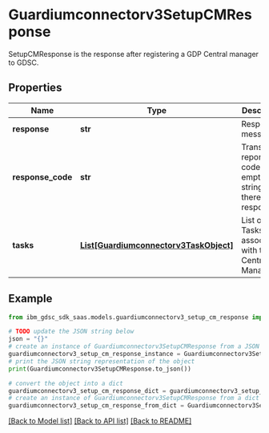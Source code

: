# Guardiumconnectorv3SetupCMResponse

SetupCMResponse is the response after registering a GDP Central manager to GDSC.

## Properties

Name | Type | Description | Notes
------------ | ------------- | ------------- | -------------
**response** | **str** | Response message. | [optional] 
**response_code** | **str** | Translatable reponse code or empty string if there is no response. | [optional] 
**tasks** | [**List[Guardiumconnectorv3TaskObject]**](Guardiumconnectorv3TaskObject.md) | List of Tasks associated with the Central Manager. | [optional] 

## Example

```python
from ibm_gdsc_sdk_saas.models.guardiumconnectorv3_setup_cm_response import Guardiumconnectorv3SetupCMResponse

# TODO update the JSON string below
json = "{}"
# create an instance of Guardiumconnectorv3SetupCMResponse from a JSON string
guardiumconnectorv3_setup_cm_response_instance = Guardiumconnectorv3SetupCMResponse.from_json(json)
# print the JSON string representation of the object
print(Guardiumconnectorv3SetupCMResponse.to_json())

# convert the object into a dict
guardiumconnectorv3_setup_cm_response_dict = guardiumconnectorv3_setup_cm_response_instance.to_dict()
# create an instance of Guardiumconnectorv3SetupCMResponse from a dict
guardiumconnectorv3_setup_cm_response_from_dict = Guardiumconnectorv3SetupCMResponse.from_dict(guardiumconnectorv3_setup_cm_response_dict)
```
[[Back to Model list]](../README.md#documentation-for-models) [[Back to API list]](../README.md#documentation-for-api-endpoints) [[Back to README]](../README.md)


